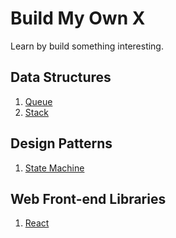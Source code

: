 # Build My Own X

Learn by build something interesting.

## Data Structures

1. [Queue](./data-structures/queue/index.md)
2. [Stack](./data-structures/stack/index.md)

## Design Patterns

1. [State Machine](./design-patterns/state-machine/index.ts)
## Web Front-end Libraries

1. [React](./react/index.js)
